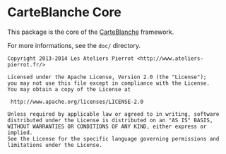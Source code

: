 CarteBlanche Core
=================

This package is the core of the [CarteBlanche](http://github.com/php-carteblanche/carteblanche) framework.

For more informations, see the `doc/` directory.

    Copyright 2013-2014 Les Ateliers Pierrot <http://www.ateliers-pierrot.fr/>

    Licensed under the Apache License, Version 2.0 (the "License");
    you may not use this file except in compliance with the License.
    You may obtain a copy of the License at

     http://www.apache.org/licenses/LICENSE-2.0

    Unless required by applicable law or agreed to in writing, software
    distributed under the License is distributed on an "AS IS" BASIS,
    WITHOUT WARRANTIES OR CONDITIONS OF ANY KIND, either express or implied.
    See the License for the specific language governing permissions and
    limitations under the License.

